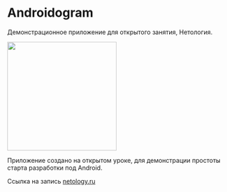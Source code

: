 # Androidogram
Демонстрационное приложение для открытого занятия, Нетология.

[<img width="250" src="https://play.google.com/intl/en_us/badges/images/generic/en_badge_web_generic.png"/>](https://play.google.com/store/apps/details?id=ru.gordinmitya.androidogram)

Приложение создано на открытом уроке, для демонстрации простоты старта разработки под Android.

Ссылка на запись [netology.ru](https://netology.ru/free-lessons/chto-nuzhno-umet-chtoby-razrabatyvat-prilozheniya-na-android)
